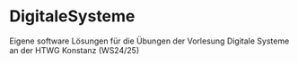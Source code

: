 # DigitaleSysteme
Eigene software Lösungen für die Übungen der Vorlesung Digitale Systeme an der HTWG Konstanz (WS24/25)
